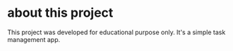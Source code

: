 # about this project

This project was developed for educational purpose only. It's a simple task management app.
